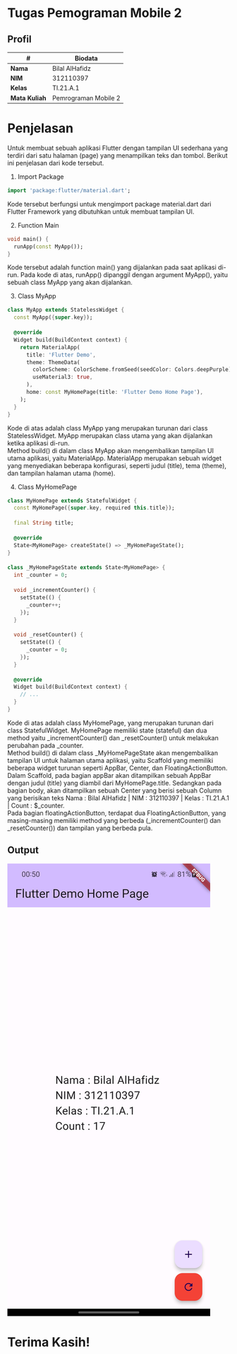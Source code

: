 # Tugas Pemograman Mobile 2
## Profil

| #               | Biodata              |
| --------------- | -------------------- |
| **Nama**        | Bilal AlHafidz       |
| **NIM**         | 312110397            |
| **Kelas**       | TI.21.A.1            |
| **Mata Kuliah** | Pemrograman Mobile 2 |

# Penjelasan
<p>Untuk membuat sebuah aplikasi Flutter dengan tampilan UI sederhana yang terdiri dari satu halaman (page) yang menampilkan teks dan tombol. Berikut ini penjelasan dari kode tersebut.</p>

1. Import Package
```dart
import 'package:flutter/material.dart';
```
<p>Kode tersebut berfungsi untuk mengimport package material.dart dari Flutter Framework yang dibutuhkan untuk membuat tampilan UI.</p>

2. Function Main
```dart
void main() {
  runApp(const MyApp());
}
```
<p>Kode tersebut adalah function main() yang dijalankan pada saat aplikasi di-run. Pada kode di atas, runApp() dipanggil dengan argument MyApp(), yaitu sebuah class MyApp yang akan dijalankan.</p>

3. Class MyApp
```dart
class MyApp extends StatelessWidget {
  const MyApp({super.key});

  @override
  Widget build(BuildContext context) {
    return MaterialApp(
      title: 'Flutter Demo',
      theme: ThemeData(
        colorScheme: ColorScheme.fromSeed(seedColor: Colors.deepPurple),
        useMaterial3: true,
      ),
      home: const MyHomePage(title: 'Flutter Demo Home Page'),
    );
  }
}
```
<p>Kode di atas adalah class MyApp yang merupakan turunan dari class StatelessWidget. MyApp merupakan class utama yang akan dijalankan ketika aplikasi di-run.<br>Method build() di dalam class MyApp akan mengembalikan tampilan UI utama aplikasi, yaitu MaterialApp. MaterialApp merupakan sebuah widget yang menyediakan beberapa konfigurasi, seperti judul (title), tema (theme), dan tampilan halaman utama (home).</p>

4. Class MyHomePage
```dart
class MyHomePage extends StatefulWidget {
  const MyHomePage({super.key, required this.title});

  final String title;

  @override
  State<MyHomePage> createState() => _MyHomePageState();
}

class _MyHomePageState extends State<MyHomePage> {
  int _counter = 0;

  void _incrementCounter() {
    setState(() {
      _counter++;
    });
  }

  void _resetCounter() {
    setState(() {
      _counter = 0;
    });
  }

  @override
  Widget build(BuildContext context) {
    // ...
  }
}
```
<p>Kode di atas adalah class MyHomePage, yang merupakan turunan dari class StatefulWidget. MyHomePage memiliki state (stateful) dan dua method yaitu _incrementCounter() dan _resetCounter() untuk melakukan perubahan pada _counter.<br>
Method build() di dalam class _MyHomePageState akan mengembalikan tampilan UI untuk halaman utama aplikasi, yaitu Scaffold yang memiliki beberapa widget turunan seperti AppBar, Center, dan FloatingActionButton.<br>
Dalam Scaffold, pada bagian appBar akan ditampilkan sebuah AppBar dengan judul (title) yang diambil dari MyHomePage.title. Sedangkan pada bagian body, akan ditampilkan sebuah Center yang berisi sebuah Column yang berisikan teks Nama : Bilal AlHafidz | NIM : 312110397 | Kelas : TI.21.A.1 | Count : $_counter.<br>
Pada bagian floatingActionButton, terdapat dua FloatingActionButton, yang masing-masing memiliki method yang berbeda (_incrementCounter() dan _resetCounter()) dan tampilan yang berbeda pula.</p>

## Output
![Output](img/output.jpg)

# Terima Kasih!